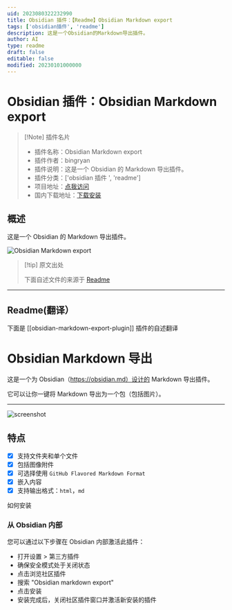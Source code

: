 ```yaml
---
uid: 2023080322232990
title: Obsidian 插件：【Readme】Obsidian Markdown export
tags: ['obsidian插件', 'readme']
description: 这是一个Obsidian的Markdown导出插件。
author: AI
type: readme
draft: false
editable: false
modified: 20230101000000
---
```


# Obsidian 插件：Obsidian Markdown export

> [!Note] 插件名片
> - 插件名称：Obsidian Markdown export
> - 插件作者：bingryan
> - 插件说明：这是一个 Obsidian 的 Markdown 导出插件。
> - 插件分类：['obsidian 插件 ', 'readme']
> - 项目地址：[点我访问](https://github.com/bingryan/obsidian-markdown-export-plugin)
> - 国内下载地址：[下载安装](https://pkmer.cn/products/plugin/pluginMarket/?obsidian-markdown-export-plugin)

## 概述

这是一个 Obsidian 的 Markdown 导出插件。

![Obsidian Markdown export](https://cdn.pkmer.cn/covers/obsidian-markdown-export-plugin_new.gif!pkmer)

> [!tip] 原文出处
>
>下面自述文件的来源于 [Readme](https://ghproxy.net/https://raw.githubusercontent.com/bingryan/obsidian-markdown-export-plugin/master/README.md)
>

---

## Readme(翻译）

下面是 [[obsidian-markdown-export-plugin]] 插件的自述翻译

# Obsidian Markdown 导出

这是一个为 Obsidian（<https://obsidian.md）设计的> Markdown 导出插件。

它可以让你一键将 Markdown 导出为一个包（包括图片）。

---

![screenshot](./export.gif)

## 特点

- [x] 支持文件夹和单个文件
- [x] 包括图像附件
- [x] 可选择使用 `GitHub Flavored Markdown Format`
- [x] 嵌入内容
- [x] 支持输出格式：`html`，`md`

如何安装

### 从 Obsidian 内部

您可以通过以下步骤在 Obsidian 内部激活此插件：

- 打开设置 > 第三方插件
- 确保安全模式处于关闭状态
- 点击浏览社区插件
- 搜索 "Obsidian markdown export"
- 点击安装
- 安装完成后，关闭社区插件窗口并激活新安装的插件



